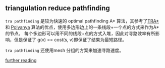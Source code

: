 ## triangulation reduce pathfinding

`tra pathfinding` 是较为快速的 optimal pathfinding A* 算法，其参考了[TRA*](https://www.aaai.org/Papers/AAAI/2006/AAAI06-148.pdf)
和 [Polyanya](https://www.ijcai.org/proceedings/2017/0070.pdf) 算法的优点，使用多边形边上的一条线段+一个点的方式来作为A* 的节点。
每个多边形可以用不同的线段+点的方式入堆，因此对寻路效率有所影响，但是保证了 g(v) == cost(s, v)即保证了结果为最短路径。

`tra pathfinding` 还使用mesh 分组的方案来加速寻路速度。



[further reading](http://www.aamircheema.com/research/ESPP_AIJ2021.pdf)